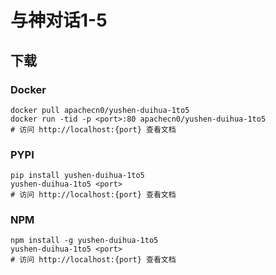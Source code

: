 # 与神对话1-5

## 下载

### Docker

```
docker pull apachecn0/yushen-duihua-1to5
docker run -tid -p <port>:80 apachecn0/yushen-duihua-1to5
# 访问 http://localhost:{port} 查看文档
```

### PYPI

```
pip install yushen-duihua-1to5
yushen-duihua-1to5 <port>
# 访问 http://localhost:{port} 查看文档
```

### NPM

```
npm install -g yushen-duihua-1to5
yushen-duihua-1to5 <port>
# 访问 http://localhost:{port} 查看文档
```